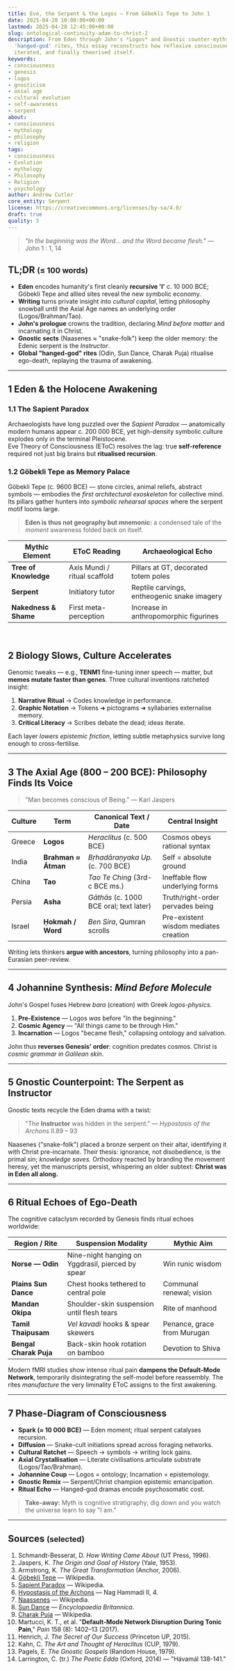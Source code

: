 ```yaml
---
title: Eve, the Serpent & the Logos — From Göbekli Tepe to John 1
date: 2025-04-20 10:00:00+00:00
lastmod: 2025-04-28 12:45:00+00:00
slug: ontological-continuity-adam-to-christ-2
description: From Eden through John's *Logos* and Gnostic counter-myths to global
  'hanged-god' rites, this essay reconstructs how reflexive consciousness emerged,
  iterated, and finally theorised itself.
keywords:
- consciousness
- genesis
- logos
- gnosticism
- axial age
- cultural evolution
- self-awareness
- serpent
about:
- consciousness
- mythology
- philosophy
- religion
tags:
- consciousness
- Evolution
- mythology
- Philosophy
- Religion
- psychology
author: Andrew Cutler
core_entity: Serpent
license: https://creativecommons.org/licenses/by-sa/4.0/
draft: true
quality: 5
---
```


> *"In the beginning was the Word… and the Word became flesh."* — John 1 : 1, 14

## TL;DR <small>(≤ 100 words)</small>

- **Eden** encodes humanity's first cleanly **recursive 'I'** c. 10 000 BCE; Göbekli Tepe and allied sites reveal the new symbolic economy. 
- **Writing** turns private insight into *cultural capital*, letting philosophy snowball until the Axial Age names an underlying order (Logos/Brahman/Tao). 
- **John's prologue** crowns the tradition, declaring *Mind before matter* and incarnating it in Christ. 
- **Gnostic sects** (Naasenes ≈ "snake-folk") keep the older memory: the Edenic serpent is the *Instructor*. 
- **Global "hanged-god" rites** (Odin, Sun Dance, Charak Puja) ritualise ego-death, replaying the trauma of awakening.

---

## 1  Eden & the Holocene Awakening

### 1.1  The Sapient Paradox

Archaeologists have long puzzled over the *Sapient Paradox* — anatomically modern humans appear c. 200 000 BCE, yet high-density symbolic culture explodes only in the terminal Pleistocene.  
Eve Theory of Consciousness (EToC) resolves the lag: true **self-reference** required not just big brains but **ritualised recursion**.  

### 1.2  Göbekli Tepe as Memory Palace  

Göbekli Tepe (c. 9600 BCE) — stone circles, animal reliefs, abstract symbols — embodies the *first architectural exoskeleton* for collective mind. Its pillars gather hunters into *symbolic rehearsal spaces* where the serpent motif looms large.  

> **Eden is thus not geography but mnemonic:** a condensed tale of the *moment* awareness folded back on itself.

| Mythic Element | EToC Reading | Archaeological Echo |
|---|---|---|
| **Tree of Knowledge** | Axis Mundi / ritual scaffold | Pillars at GT, decorated totem poles |
| **Serpent** | Initiatory tutor | Reptile carvings, entheogenic snake imagery |
| **Nakedness & Shame** | First meta-perception | Increase in anthropomorphic figurines |

<br>

## 2 Biology Slows, Culture Accelerates

Genomic tweaks — e.g., **TENM1** fine-tuning inner speech — matter, but **memes mutate faster than genes**. Three cultural inventions ratcheted insight:

1. **Narrative Ritual** → Codes knowledge in performance.
2. **Graphic Notation** → Tokens ➜ pictograms ➜ syllabaries externalise memory.
3. **Critical Literacy** → Scribes debate the dead; ideas iterate.

Each layer *lowers epistemic friction*, letting subtle metaphysics survive long enough to cross-fertilise.

---

## 3  The Axial Age (800 – 200 BCE): Philosophy Finds Its Voice

> "Man becomes conscious of Being." — Karl Jaspers

| Culture | Term | Canonical Text / Date | Central Insight |
|---|---|---|---|
| Greece | **Logos** | *Heraclitus* (c. 500 BCE) | Cosmos obeys rational syntax |
| India | **Brahman ≈ Ātman** | *Bṛhadāraṇyaka Up.* (c. 700 BCE) | Self = absolute ground |
| China | **Tao** | *Tao Te Ching* (3rd-c BCE ms.) | Ineffable flow underlying forms |
| Persia | **Asha** | *Gāthās* (c. 1000 BCE oral; text later) | Truth/right-order pervades being |
| Israel | **Ḥokmah / Word** | *Ben Sira*, Qumran scrolls | Pre-existent wisdom mediates creation |

Writing lets thinkers **argue with ancestors**, turning philosophy into a pan-Eurasian peer-review.

---

## 4  Johannine Synthesis: *Mind Before Molecule*

John's Gospel fuses Hebrew *bara* (creation) with Greek *logos-physics.*  

1. **Pre-Existence** — Logos *was* before "In the beginning."  
2. **Cosmic Agency** — "All things came to be through Him."  
3. **Incarnation** — Logos "became flesh," collapsing ontology and salvation.  

John thus **reverses Genesis' order**: cognition predates cosmos. Christ is *cosmic grammar in Galilean skin*.

---

## 5 Gnostic Counterpoint: The Serpent as Instructor

Gnostic texts recycle the Eden drama with a twist:

> "The **Instructor** was hidden in the serpent." — *Hypostasis of the Archons* II.89 – 93 

Naasenes ("snake-folk") placed a bronze serpent on their altar, identifying it with Christ pre-incarnate. 
Their thesis: ignorance, not disobedience, is the primal sin; *knowledge saves.* 
Orthodoxy reacted by branding the movement heresy, yet the manuscripts persist, whispering an older subtext: **Christ was in Eden all along.**

---

## 6  Ritual Echoes of Ego-Death

The cognitive cataclysm recorded by Genesis finds ritual echoes worldwide:

| Region / Rite | Suspension Modality | Mythic Aim |
|---|---|---|
| **Norse — Odin** | Nine-night hanging on Yggdrasil, pierced by spear | Win runic wisdom |
| **Plains Sun Dance** | Chest hooks tethered to central pole | Communal renewal; vision |
| **Mandan Okipa** | Shoulder-skin suspension until flesh tears | Rite of manhood |
| **Tamil Thaipusam** | *Vel kavadi* hooks & spear skewers | Penance, grace from Murugan |
| **Bengal Charak Puja** | Back-skin hook rotation on bamboo | Devotion to Shiva |

Modern fMRI studies show intense ritual pain **dampens the Default-Mode Network**, temporarily disintegrating the self-model before reassembly. The rites *manufacture* the very liminality EToC assigns to the first awakening.

---

## 7  Phase-Diagram of Consciousness

- **Spark (≈ 10 000 BCE)** — Eden moment; ritual serpent catalyses recursion.  
- **Diffusion** — Snake-cult initiations spread across foraging networks.  
- **Cultural Ratchet** — Speech → symbols → writing lock gains.  
- **Axial Crystallisation** — Literate civilisations articulate substrate (Logos/Tao/Brahman).  
- **Johannine Coup** — Logos = ontology; Incarnation = epistemology.  
- **Gnostic Remix** — Serpent/Christ champion epistemic emancipation.  
- **Ritual Echo** — Hanged-god dramas encode psychosomatic cost.

> **Take-away:** Myth is cognitive stratigraphy; dig down and you watch the universe learn to say "I am."

---

## Sources <small>(selected)</small>

1. Schmandt-Besserat, D. *How Writing Came About* (UT Press, 1996).
2. Jaspers, K. *The Origin and Goal of History* (Yale, 1953).
3. Armstrong, K. *The Great Transformation* (Anchor, 2006).
4. [Göbekli Tepe](https://en.wikipedia.org/wiki/G%C3%B6bekli_Tepe) — Wikipedia.
5. [Sapient Paradox](https://en.wikipedia.org/wiki/Sapient_paradox) — Wikipedia.
6. [Hypostasis of the Archons](https://en.wikipedia.org/wiki/Hypostasis_of_the_Archons) — Nag Hammadi II, 4.
7. [Naassenes](https://en.wikipedia.org/wiki/Naassenes) — Wikipedia.
8. [Sun Dance](https://www.britannica.com/topic/Sun-Dance) — *Encyclopaedia Britannica*.
9. [Charak Puja](https://en.wikipedia.org/wiki/Charak_Puja) — Wikipedia.
10. Martucci, K. T., et al. "**Default-Mode Network Disruption During Tonic Pain**," *Pain* 158 (8): 1402–13 (2017).
11. Henrich, J. *The Secret of Our Success* (Princeton UP, 2015).
12. Kahn, C. *The Art and Thought of Heraclitus* (CUP, 1979).
13. Pagels, E. *The Gnostic Gospels* (Random House, 1979).
14. Larrington, C. (tr.) *The Poetic Edda* (Oxford, 2014) — "Hávamál 138-141."
